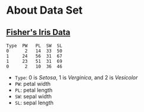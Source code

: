 # About Data Set

## [Fisher's Iris Data](http://www.math.uah.edu/stat/data/Fisher.html)

```
Type  PW   PL  SW  SL
0      2   14  33  50
1     24   56  31  67
1     23   51  31  69
0      2   10  36  46
```

- `Type`: 0 is *Setosa*, 1 is *Verginica*, and 2 is *Vesicolor*
- `PW`: petal width
- `PL`: petal length
- `SW`: sepal width
- `SL`: sepal length

